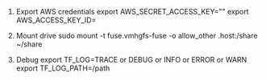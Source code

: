 1. Export AWS credentials
export AWS_SECRET_ACCESS_KEY=""
export AWS_ACCESS_KEY_ID=

2. Mount drive
sudo mount -t fuse.vmhgfs-fuse -o allow_other .host:/share ~/share

3. Debug
export TF_LOG=TRACE or DEBUG or INFO or ERROR or WARN
export TF_LOG_PATH=/path     
